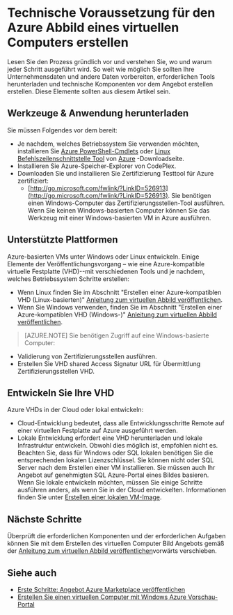 <properties
   pageTitle="Technische Voraussetzung für die Erstellung von Abbild eines virtuellen Computers für den Azure | Microsoft Azure"
   description="Verstehen der Anforderungen zum Erstellen und Bereitstellen von Abbild eines virtuellen Computers Azure Marketplace für andere erwerben."
   services="marketplace-publishing"
   documentationCenter=""
   authors="HannibalSII"
   manager="hascipio"
   editor=""/>

<tags
  ms.service="marketplace"
  ms.devlang="na"
  ms.topic="article"
  ms.tgt_pltfrm="Azure"
  ms.workload="na"
  ms.date="04/29/2016"
  ms.author="hascipio; v-divte"/>

# <a name="technical-prerequisites-for-creating-a-virtual-machine-image-for-the-azure-marketplace"></a>Technische Voraussetzung für den Azure Abbild eines virtuellen Computers erstellen
Lesen Sie den Prozess gründlich vor und verstehen Sie, wo und warum jeder Schritt ausgeführt wird. So weit wie möglich Sie sollten Ihre Unternehmensdaten und andere Daten vorbereiten, erforderlichen Tools herunterladen und technische Komponenten vor dem Angebot erstellen erstellen. Diese Elemente sollten aus diesem Artikel sein.  

## <a name="download-needed-tools--applications"></a>Werkzeuge & Anwendung herunterladen
Sie müssen Folgendes vor dem bereit:

- Je nachdem, welches Betriebssystem Sie verwenden möchten, installieren Sie [Azure PowerShell-Cmdlets](https://www.microsoft.com/web/handlers/webpi.ashx/getinstaller/WindowsAzurePowershellGet.3f.3f.3fnew.appids) oder [Linux Befehlszeilenschnittstelle Tool](https://go.microsoft.com/fwlink/?LinkId=253472&clcid=0x409) von [Azure](https://azure.microsoft.com/downloads/) -Downloadseite.
- Installieren Sie Azure-Speicher-Explorer von CodePlex.
- Downloaden Sie und installieren Sie Zertifizierung Testtool für Azure zertifiziert:
  - [http://go.microsoft.com/fwlink/?LinkID=526913](http://go.microsoft.com/fwlink/?LinkID=526913). Sie benötigen einen Windows-Computer das Zertifizierungsstellen-Tool ausführen. Wenn Sie keinen Windows-basierten Computer können Sie das Werkzeug mit einer Windows-basierten VM in Azure ausführen.

## <a name="platforms-supported"></a>Unterstützte Plattformen
Azure-basierten VMs unter Windows oder Linux entwickeln. Einige Elemente der Veröffentlichungsvorgang – wie eine Azure-kompatible virtuelle Festplatte (VHD)--mit verschiedenen Tools und je nachdem, welches Betriebssystem Schritte erstellen:  

- Wenn Linux finden Sie im Abschnitt "Erstellen einer Azure-kompatiblen VHD (Linux-basierten)" [Anleitung zum virtuellen Abbild veröffentlichen](marketplace-publishing-vm-image-creation.md).
- Wenn Sie Windows verwenden, finden Sie im Abschnitt "Erstellen einer Azure-kompatiblen VHD (Windows-)" [Anleitung zum virtuellen Abbild veröffentlichen](marketplace-publishing-vm-image-creation.md).

> [AZURE.NOTE] Sie benötigen Zugriff auf eine Windows-basierte Computer:
- Validierung von Zertifizierungsstellen ausführen.
- Erstellen Sie VHD shared Access Signatur URL für Übermittlung Zertifizierungsstellen VHD.

## <a name="develop-your-vhd"></a>Entwickeln Sie Ihre VHD
Azure VHDs in der Cloud oder lokal entwickeln:

- Cloud-Entwicklung bedeutet, dass alle Entwicklungsschritte Remote auf einer virtuellen Festplatte auf Azure ausgeführt werden.
- Lokale Entwicklung erfordert eine VHD herunterladen und lokale Infrastruktur entwickeln. Obwohl dies möglich ist, empfohlen nicht es. Beachten Sie, dass für Windows oder SQL lokalen benötigen Sie die entsprechenden lokalen Lizenzschlüssel. Sie können nicht oder SQL Server nach dem Erstellen einer VM installieren. Sie müssen auch Ihr Angebot auf genehmigten SQL Azure-Portal eines Bildes basieren. Wenn Sie lokale entwickeln möchten, müssen Sie einige Schritte ausführen anders, als wenn Sie in der Cloud entwickelten. Informationen finden Sie unter [Erstellen einer lokalen VM-Image](marketplace-publishing-vm-image-creation-on-premise.md).

## <a name="next-steps"></a>Nächste Schritte
Überprüft die erforderlichen Komponenten und der erforderlichen Aufgaben können Sie mit dem Erstellen des virtuellen Computer Bild Angebots gemäß der [Anleitung zum virtuellen Abbild veröffentlichen](marketplace-publishing-vm-image-creation.md)vorwärts verschieben.

## <a name="see-also"></a>Siehe auch
- [Erste Schritte: Angebot Azure Marketplace veröffentlichen](marketplace-publishing-getting-started.md)
- [Erstellen Sie einen virtuellen Computer mit Windows Azure Vorschau-Portal](../virtual-machines/virtual-machines-windows-hero-tutorial.md)


[link-acct-creation]:marketplace-publishing-accounts-creation-registration.md
